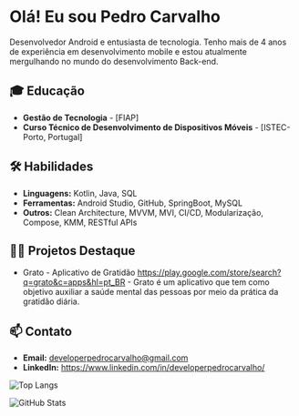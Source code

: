 # Olá! Eu sou Pedro Carvalho

Desenvolvedor Android e entusiasta de tecnologia. Tenho mais de 4 anos de experiência em desenvolvimento mobile e estou atualmente mergulhando no mundo do desenvolvimento Back-end.

## 🎓 Educação
- **Gestão de Tecnologia** - [FIAP]
- **Curso Técnico de Desenvolvimento de Dispositivos Móveis** - [ISTEC- Porto, Portugal]

## 🛠️ Habilidades
- **Linguagens:** Kotlin, Java, SQL
- **Ferramentas:** Android Studio, GitHub, SpringBoot, MySQL
- **Outros:** Clean Architecture, MVVM, MVI, CI/CD, Modularização, Compose, KMM, RESTful APIs

## 🧑‍💻 Projetos Destaque
- Grato - Aplicativo de Gratidão https://play.google.com/store/search?q=grato&c=apps&hl=pt_BR - Grato é um aplicativo que tem como objetivo auxiliar a saúde mental das pessoas por meio da prática da gratidão diária.

## 📫 Contato
- **Email:** developerpedrocarvalho@gmail.com
- **LinkedIn:** https://www.linkedin.com/in/developerpedrocarvalho/

![Top Langs](https://github-readme-stats.vercel.app/api/top-langs/?username=devPedroCarvalho&layout=compact)

![GitHub Stats](https://github-readme-stats.vercel.app/api?username=devPedroCarvalho&show_icons=true)


